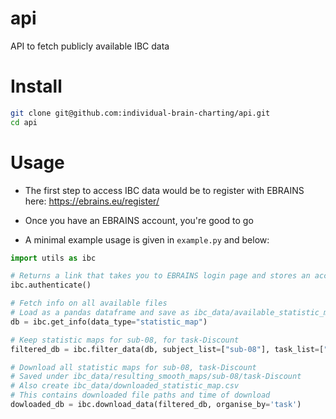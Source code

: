 # api
API to fetch publicly available IBC data 

# Install
```bash
git clone git@github.com:individual-brain-charting/api.git
cd api
```

# Usage
* The first step to access IBC data would be to register with EBRAINS here: https://ebrains.eu/register/

* Once you have an EBRAINS account, you're good to go

* A minimal example usage is given in `example.py` and below:
```python
import utils as ibc

# Returns a link that takes you to EBRAINS login page and stores an access token locally
ibc.authenticate()

# Fetch info on all available files
# Load as a pandas dataframe and save as ibc_data/available_statistic_map.csv 
db = ibc.get_info(data_type="statistic_map")

# Keep statistic maps for sub-08, for task-Discount
filtered_db = ibc.filter_data(db, subject_list=["sub-08"], task_list=["Discount"])

# Download all statistic maps for sub-08, task-Discount 
# Saved under ibc_data/resulting_smooth_maps/sub-08/task-Discount
# Also create ibc_data/downloaded_statistic_map.csv 
# This contains downloaded file paths and time of download
dowloaded_db = ibc.download_data(filtered_db, organise_by='task')
```
